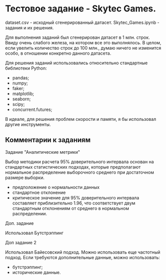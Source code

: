 # Тестовое задание - Skytec Games.

dataset.csv - исходный сгенерированный датасет.
Skytec_Games.ipynb - задания и их решения.

Для выполнения заданий был сгенерирован датасет в 1 млн. строк. Ввиду очень слабого железа, на котором все это выполнялось.
В целом, если увелить количество строк до 100 млн., думаю ничего не изменится особо, в отношении конкретно данного датасета.

Для решения заданий использовались относительно стандартные библиотеки Python:
- pandas;
- numpy;
- faker;
- matplotlib;
- seaborn;
- scipy;
- concurrent.futures;

В идеале, для решения проблем скорости и памяти, я бы использовал другие инструменты.

## Комментарии к заданиям

Задание "Аналитические метрики"

Выбор методики расчета 95% доверительного интервала основан на стандартных статистических подходах, которые предполагают нормальное распределение выборочного среднего при достаточном размере выборки.
  - предположение о нормальности данных
  - стандартное отклонение
  - критическое значение для 95% доверительного интервала составляет приблизительно 1.96, что соответствует двум стандартным отклонениям от среднего в нормальном распределении.

Доп. задание

Использовал Бутстрэппинг

Доп задание 2

Использовал Байесовский подход.
Можно использовать еще частотный подход.
Если требуются дополнительные данные, можно использовать:
  - бутстрэппинг;
  - исторические данные.
 
